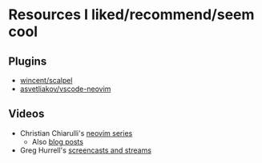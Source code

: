 # Resources I liked/recommend/seem cool

## Plugins

* [wincent/scalpel](https://github.com/wincent/scalpel)
* [asvetliakov/vscode-neovim](https://github.com/asvetliakov/vscode-neovim)

## Videos

* Christian Chiarulli's [neovim series](https://www.youtube.com/playlist?list=PLhoH5vyxr6QqPtKMp03pcJd_Vg8FZ0rtg)
  * Also [blog posts](https://www.chrisatmachine.com/neovim)
* Greg Hurrell's [screencasts and streams](https://www.youtube.com/channel/UCXPHFM88IlFn68OmLwtPmZA)

